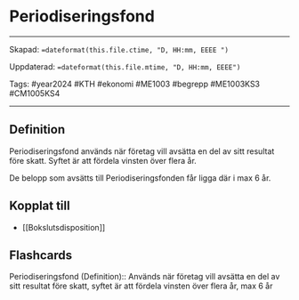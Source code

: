 # Periodiseringsfond

---

Skapad: `=dateformat(this.file.ctime, "D, HH:mm, EEEE ")`

Uppdaterad: `=dateformat(this.file.mtime, "D, HH:mm, EEEE")`

Tags: #year2024 #KTH #ekonomi #ME1003 #begrepp #ME1003KS3 #CM1005KS4

---

## Definition

Periodiseringsfond används när företag vill avsätta en del av sitt resultat före skatt. Syftet är att fördela vinsten över flera år.

De belopp som avsätts till Periodiseringsfonden får ligga där i max 6 år.

## Kopplat till

- [[Bokslutsdisposition]]

## Flashcards

Periodiseringsfond (Definition):: Används när företag vill avsätta en del av sitt resultat före skatt, syftet är att fördela vinsten över flera år, max 6 år
